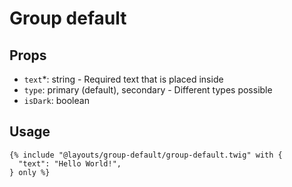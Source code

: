 # Group default

## Props

- `text`*: string - Required text that is placed inside
- `type`: primary (default), secondary - Different types possible
- `isDark`: boolean

## Usage

```twig
{% include "@layouts/group-default/group-default.twig" with {
  "text": "Hello World!",
} only %}
```
